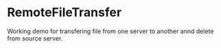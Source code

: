 # RemoteFileTransfer
Working demo  for transfering file from one server to another annd delete from source server.
